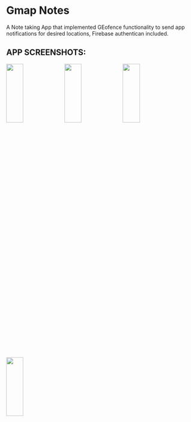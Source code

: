 # Gmap Notes
A Note taking App that implemented GEofence functionality to send app notifications for desired locations, Firebase authentican included.


##  APP SCREENSHOTS:
<img src="https://user-images.githubusercontent.com/40251654/111088687-9f4e0600-84e5-11eb-834f-f7537a5c6c0b.png" width=30% height=20%> 
<img src="https://user-images.githubusercontent.com/40251654/111088710-b68cf380-84e5-11eb-8717-8d837e1dc022.png" width=30% height=20%> 
<img src="https://user-images.githubusercontent.com/40251654/111088786-20a59880-84e6-11eb-93a4-f3e8f52179f3.png" width=30% height=20%> 
<img src="https://user-images.githubusercontent.com/40251654/111088801-361ac280-84e6-11eb-90d6-1d7a9c3414da.png" width=30% height=20%> 







